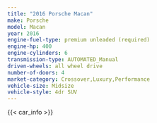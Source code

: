 ```yaml
---
title: "2016 Porsche Macan"
make: Porsche
model: Macan
year: 2016
engine-fuel-type: premium unleaded (required)
engine-hp: 400
engine-cylinders: 6
transmission-type: AUTOMATED_Manual
driven-wheels: all wheel drive
number-of-doors: 4
market-category: Crossover,Luxury,Performance
vehicle-size: Midsize
vehicle-style: 4dr SUV
---
```


{{< car_info >}}
